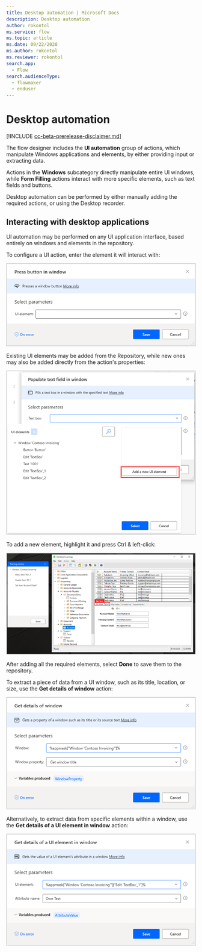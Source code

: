 ```yaml
---
title: Desktop automation | Microsoft Docs
description: Desktop automation
author: rokontol
ms.service: flow
ms.topic: article
ms.date: 09/22/2020
ms.author: rokontol
ms.reviewer: rokontol
search.app: 
  - Flow
search.audienceType: 
  - flowmaker
  - enduser
---
```


# Desktop automation

[!INCLUDE [cc-beta-prerelease-disclaimer.md](../../includes/cc-beta-prerelease-disclaimer.md)]

The flow designer includes the **UI automation** group of actions, which manipulate Windows applications and elements, by either providing input or extracting data.

Actions in the **Windows** subcategory directly manipulate entire UI windows, while **Form Filling** actions interact with more specific elements, such as text fields and buttons.

Desktop automation can be performed by either manually adding the required actions, or using the Desktop recorder.

## Interacting with desktop applications

UI automation may be performed on any UI application interface, based entirely on windows and elements in the repository.

To configure a UI action, enter the element it will interact with:

![Press button in window action](.\media\desktop-automation\press-button-in-window-action.png)

Existing UI elements may be added from the Repository, while new ones may also be added directly from the action's properties:

![Adding new elements through a UI action](.\media\desktop-automation\adding-new-elements-through-a-ui-action.png)

To add a new element, highlight it and press Ctrl & left-click:

![Capturing new UI elements](.\media\desktop-automation\capturing-new-ui-elements.png)

After adding all the required elements, select **Done** to save them to the repository.

To extract a piece of data from a UI window, such as its title, location, or size, use the **Get details of window** action:

![Get details of window action](.\media\desktop-automation\get-details-of-window-action.png)

Alternatively, to extract data from specific elements within a window, use the **Get details of a UI element in window** action:

![Get details of a UI element in window action](.\media\desktop-automation\get-details-of-a-ui-element-in-window.png)

